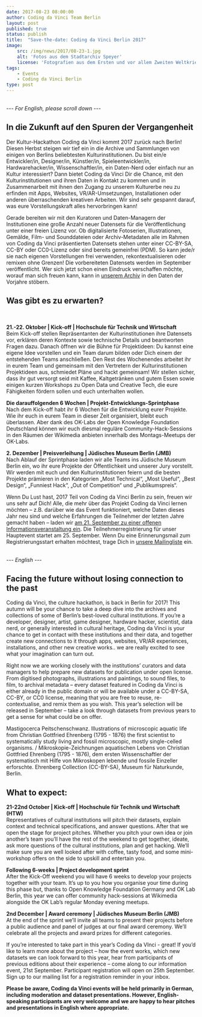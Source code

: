 ```yaml
---
date: 2017-08-23 08:00:00
author: Coding da Vinci Team Berlin
layout: post
published: true
status: publish
title:  "Save-the-date: Coding da Vinci Berlin 2017"
image:
    src: /img/news/2017/08-23-1.jpg
    alt: 'Fotos aus dem Stadtarchiv Speyer'
    license: 'Fotografien aus dem Ersten und vor allem Zweiten Weltkrieg aus dem Nachlass des Archivaren und Fotografen Karl Lutz. <a href="https://www.google.com/url?q=https://www.flickr.com/photos/132154516@N03/19664013251/in/photostream/&sa=D&ust=1503145411552000&usg=AFQjCNHJaovTd_-pYaZvokeEsIHD2-M85w">Bilddownload hier</a>. / Photograph from a collection of images dated around the 1st and 2nd World Wars from archivist and photographer Karl Lutz. Stadtarchiv Speyer (CC-BY-SA)'
tags:
    - Events
    - Coding da Vinci Berlin
type: post
---
```

 
 
<br/> 
--- <i>For English, please scroll down</i> ---
<br/>

 
<h2>In die Zukunft auf den Spuren der Vergangenheit</h2>

Der Kultur-Hackathon Coding da Vinci kommt 2017 zurück nach Berlin! Diesen Herbst steigen wir tief ein in die Archive und Sammlungen von einigen von Berlins beliebtesten Kulturinstitutionen. Du bist ein/e Entwickler/in, Designer/in, Künstler/in, Spieleentwickler/in, Hardwarehacker/in, Wissenschaftler/in, ein Daten-Nerd oder einfach nur an Kultur interessiert? Dann bietet Coding da Vinci Dir die Chance, mit den Kulturinstitutionen und ihren Daten in Kontakt zu kommen und in Zusammenarbeit mit ihnen den Zugang zu unserem Kulturerbe neu zu erfinden mit Apps, Websites, VR/AR-Umsetzungen, Installationen oder anderen überraschenden kreativen Arbeiten. Wir sind sehr gespannt darauf, was eure Vorstellungskraft alles hervorbringen kann!   

Gerade bereiten wir mit den Kuratoren und Daten-Managern der Institutionen eine große Anzahl neuer Datensets für die Veröffentlichung unter einer freien Lizenz vor. Ob digitalisierte Fotoserien, Illustrationen, Gemälde, Film- und Sounddateien oder Archiv-Metadaten alle im Rahmen von Coding da Vinci präsentierten Datensets stehen unter einer CC-BY-SA, CC-BY oder CC0-Lizenz oder sind bereits gemeinfrei (PDM). So kann jede/r sie nach eigenen Vorstellungen frei verwenden, rekontextualisieren oder remixen ohne Grenzen! Die vorbereiteten Datensets werden im September veröffentlicht. Wer sich jetzt schon einen Eindruck verschaffen möchte, worauf man sich freuen kann, kann in [unserem Archiv](https://codingdavinci.de/daten/) in den Daten der Vorjahre stöbern.<br/>


<h2>Was gibt es zu erwarten?</h2><br/>

<strong>21.-22. Oktober | Kick-off | Hochschule für Technik und Wirtschaft</strong><br/>
Beim Kick-off stellen Repräsentanten der Kulturinstitutionen ihre Datensets vor, erklären deren Kontexte sowie technische Details und beantworten Fragen dazu. Danach öffnen wir die Bühne für Projektideen: Du kannst eine eigene Idee vorstellen und ein Team darum bilden oder Dich einem der entstehenden Teams anschließen. Den Rest des Wochenendes arbeitet ihr in eurem Team und gemeinsam mit den Vertretern der Kulturinstitutionen Projektideen aus, schmiedet Pläne und hackt gemeinsam! Wir stellen sicher, dass ihr gut versorgt seid mit Kaffee, Kaltgetränken und gutem Essen sowie einigen kurzen Workshops zu Open Data und Creative Tech, die eure Fähigkeiten fördern sollen und euch unterhalten wollen.  

<strong>Die darauffolgenden 6 Wochen | Projekt-Entwicklungs-Sprintphase</strong><br/>
Nach dem Kick-off habt ihr 6 Wochen für die Entwicklung eurer Projekte. Wie ihr euch in eurem Team in dieser Zeit organisiert, bleibt euch überlassen. Aber dank des OK-Labs der Open Knowledge Foundation Deutschland können wir euch diesmal reguläre Community-Hack-Sessions in den Räumen der Wikimedia anbieten innerhalb des Montags-Meetups der OK-Labs.  

<strong>2. Dezember | Preisverleihung | Jüdisches Museum Berlin (JMB)</strong><br/>
Nach Ablauf der Sprintphase laden wir alle Teams ins Jüdische Museum Berlin ein, wo ihr eure Projekte der Öffentlichkeit und unserer Jury vorstellt. Wir werden mit euch und den Kulturinstitutionen feiern und die besten Projekte prämieren in den Kategorien „Most Technical“, „Most Useful“, „Best Design“, „Funniest Hack“, „Out of Competition“ und „Publikumspreis“.<br/>
 
 
Wenn Du Lust hast, 2017 Teil von Coding da Vinci Berlin zu sein, freuen wir uns sehr auf Dich! Alle, die mehr über das Projekt Coding da Vinci lernen möchten – z.B. darüber wie das Event funktioniert, welche Daten dieses Jahr neu sind und welche Erfahrungen die Teilnehmer der letzten Jahre gemacht haben – laden wir [am 21. September zu einer offenen Informationsveranstaltung ein](https://www.meetup.com/Coding-da-Vinci-Berlin/events/242717888/). Die Teilnehmerregistrierung für unser Hauptevent startet am 25. September. Wenn Du eine Erinnerungsmail zum Registrierungsstart erhalten möchtest, trage Dich in [unsere Mailingliste](http://eepurl.com/cTI-ov) ein.<br/><br/> 
 
 
 
 
--- <i>English</i> ---<br/>
 
  
<h2>Facing the future without losing connection to the past</h2>

Coding da Vinci, the culture hackathon, is back in Berlin for 2017! This autumn will be your chance to take a deep dive into the archives and collections of some of Berlin’s best-loved cultural institutions. If you’re a developer, designer, artist, game designer, hardware hacker, scientist, data nerd, or generally interested in cultural heritage, Coding da Vinci is your chance to get in contact with these institutions and their data, and together create new connections to it through apps, websites, VR/AR experiences, installations, and other new creative works.. we are really excited to see what your imagination can turn out.

Right now we are working closely with the institutions’ curators and data managers to help prepare new datasets for publication under open license. From digitised photographs, illustrations and paintings, to sound files, to film, to archival metadata – every dataset featured in Coding da Vinci is either already in the public domain or will be available under a CC-BY-SA, CC-BY, or CC0 license, meaning that you are free to reuse, re-contextualise, and remix them as you wish. This year’s selection will be released in September – take a look through datasets from previous years to get a sense for what could be on offer. 


Mastigocerca Peitschenschwanz. Illustrations of microscopic aquatic life from Christian Gottfried Ehrenberg (1795 - 1876) the first scientist to systematically study living and fossil microscopic, mostly single-celled organisms. / Mikroskopie-Zeichnungen aquatischen Lebens von Christian Gottfried Ehrenberg (1795 - 1876), dem ersten Wissenschaftler der systematisch mit Hilfe von Mikroskopen lebende und fossile Einzeller erforschte. Ehrenberg Collection (CC-BY-SA), Museum für Naturkunde, Berlin.


<h2>What to expect:</h2>

<strong>21-22nd October | Kick-off | Hochschule für Technik und Wirtschaft (HTW)</strong><br/>
Representatives of cultural institutions will pitch their datasets, explain context and technical specifications, and answer questions. After that we open the stage for project pitches. Whether you pitch your own idea or join another’s team you’ll have the rest of the weekend to get together, ideate, ask more questions of the cultural institutions, plan and get hacking. We’ll make sure you are well looked after with coffee, tasty food, and some mini-workshop offers on the side to upskill and entertain you.

<strong>Following 6-weeks | Project development sprint</strong><br/>
After the Kick-Off weekend you will have 6 weeks to develop your projects together with your team. It’s up to you how you organise your time during this phase but, thanks to Open Knowledge Foundation Germany and OK Lab Berlin, this year we can offer community hack-sessions at Wikimedia alongside the OK Lab’s regular Monday evening meetups. 

<strong>2nd December | Award ceremony | Jüdisches Museum Berlin (JMB)</strong><br/>
At the end of the sprint we’ll invite all teams to present their projects before a public audience and panel of judges at our final award ceremony. We’ll celebrate all the projects and award prizes for different categories.<br/>
  
 
If you’re interested to take part in this year’s Coding da VInci - great! If you’d like to learn more about the project – how the event works, which new datasets we can look forward to this year, hear from participants of previous editions about their experience – come along to our information event, 21st September. Participant registration will open on 25th September. Sign up to our mailing list for a registration reminder in your inbox.
 
<strong>Please be aware, Coding da Vinci events will be held primarily in German, including moderation and dataset presentations. However, English-speaking participants are very welcome and we are happy to hear pitches and presentations in English where appropriate.</strong>

